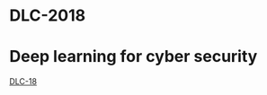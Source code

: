 # DLC-2018

# Deep learning for cyber security

[DLC-18](http://chennai.vit.ac.in/events/eventView/TWO%20DAYS%20WORKSHOP%20ON%20DEEP%20LEARNING%20FOR%20CYBER%20SECURITY)

